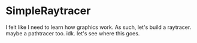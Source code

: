 # SimpleRaytracer
I felt like I need to learn how graphics work. As such, let's build a raytracer. maybe a pathtracer too. idk. let's see where this goes.
